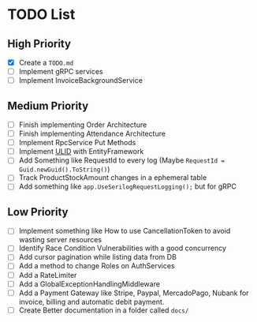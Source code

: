 # TODO List

## High Priority

- [x] Create a `TODO.md`
- [ ] Implement gRPC services
- [ ] Implement InvoiceBackgroundService

## Medium Priority

- [ ] Finish implementing Order Architecture
- [ ] Finish implementing Attendance Architecture
- [ ] Implement RpcService Put Methods
- [ ] Implement [ULID](https://github.com/Cysharp/Ulid) with EntityFramework
- [ ] Add Something like RequestId to every log (Maybe `RequestId = Guid.newGuid().ToString()`)
- [ ] Track ProductStockAmount changes in a ephemeral table
- [ ] Add something like `app.UseSerilogRequestLogging();` but for gRPC

## Low Priority

- [ ] Implement something like How to use CancellationToken to avoid wasting server resources
- [ ] Identify Race Condition Vulnerabilities with a good concurrency
- [ ] Add cursor pagination while listing data from DB
- [ ] Add a method to change Roles on AuthServices
- [ ] Add a RateLimiter
- [ ] Add a GlobalExceptionHandlingMiddleware
- [ ] Add a Payment Gateway like Stripe, Paypal, MercadoPago, Nubank for invoice, billing and automatic debit payment.
- [ ] Create Better documentation in a folder called `docs/`

<!-- ## Notes -->
